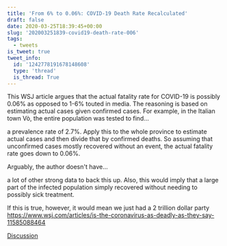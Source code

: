 ```yaml
---
title: 'From 6% to 0.06%: COVID-19 Death Rate Recalculated'
draft: false
date: 2020-03-25T18:39:45+00:00
slug: '202003251839-covid19-death-rate-006'
tags:
  - tweets
is_tweet: true
tweet_info:
  id: '1242778191678148608'
  type: 'thread'
  is_thread: True
---
```




This WSJ article argues that the actual fatality rate for COVID-19 is possibly 0.06% as opposed to 1-6% touted in media.
The reasoning is based on estimating actual cases given confirmed cases. For example, in the Italian town Vò, the entire population was tested to find...

a prevalence rate of 2.7%. Apply this to the whole province to estimate actual cases and then divide that by confirmed deaths. So assuming that unconfirmed cases mostly recovered without an event, the actual fatality rate goes down to 0.06%.

Arguably, the author doesn't have...

a lot of other strong data to back this up. Also, this would imply that a large part of the infected population simply recovered without needing to possibly sick treatment.

If this is true, however, it would mean we just had a 2 trillion dollar party
<https://www.wsj.com/articles/is-the-coronavirus-as-deadly-as-they-say-11585088464>

[Discussion](https://x.com/sytelus/status/1242778191678148608)
